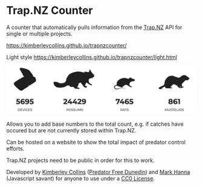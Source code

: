 # Trap.NZ Counter

A counter that automatically pulls information from the <a href="https://trap.nz" target="_blank">Trap.NZ</a> API for single or multiple projects.

<a href="https://kimberleycollins.github.io/trapnzcounter/" target="_blank">https://kimberleycollins.github.io/trapnzcounter/</a>

Light style
<a href="https://kimberleycollins.github.io/trapnzcounter/light.html" target="_blank">https://kimberleycollins.github.io/trapnzcounter/light.html</a>


<a href="https://kimberleycollins.github.io/trapnzcounter/" target="_blank"><img src="img/trapcounterexample.png"></a>

Allows you to add base numbers to the total count, e.g. if catches have occured but are not currently stored within Trap.NZ.

Can be hosted on a website to show the total impact of predator control efforts.

Trap.NZ projects need to be public in order for this to work.

Developed by <a href="https://github.com/kimberleycollins" target="_blank">Kimberley Collins</a> (<a href="https://predatorfreedunedin.org" target="_blank">Predator Free Dunedin</a>) and <a href="https://github.com/cipscis" target="_blank">Mark Hanna</a> (Javascript savant) for anyone to use under a <a href="https://creativecommons.org/share-your-work/public-domain/cc0/" target="_blank">CC0 License</a>.
